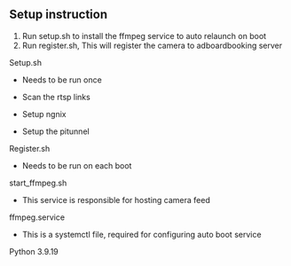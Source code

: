 ## Setup instruction

1. Run setup.sh to install the ffmpeg service to auto relaunch on boot
2. Run register.sh, This will register the camera to adboardbooking server

Setup.sh 
* Needs to be run once 
* Scan the rtsp links
* Setup ngnix

* Setup the pitunnel


Register.sh
* Needs to be run on each boot

start_ffmpeg.sh
* This service is responsible for hosting camera feed

ffmpeg.service
* This is a systemctl file, required for configuring auto boot service

Python 3.9.19

